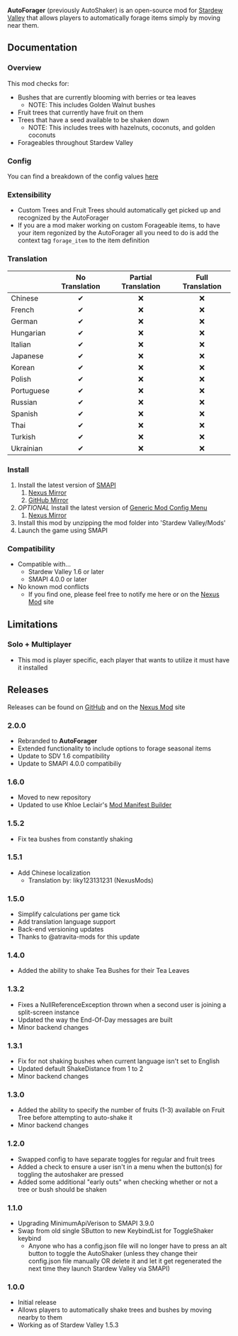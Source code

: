 ﻿**AutoForager** (previously AutoShaker) is an open-source mod for [Stardew Valley](https://stardewvalley.net) that allows players to automatically forage items simply by moving near them.

## Documentation
### Overview
This mod checks for:
- Bushes that are currently blooming with berries or tea leaves
    - NOTE: This includes Golden Walnut bushes
- Fruit trees that currently have fruit on them
- Trees that have a seed available to be shaken down
    - NOTE: This includes trees with hazelnuts, coconuts, and golden coconuts
- Forageables throughout Stardew Valley

### Config
You can find a breakdown of the config values [here](./docs/config.md)

### Extensibility
- Custom Trees and Fruit Trees should automatically get picked up and recognized by the AutoForager
- If you are a mod maker working on custom Forageable items, to have your item regonized by the AutoForager all you need to do is add the context tag `forage_item` to the item definition

### Translation
&nbsp;     | No Translation  | Partial Translation  | Full Translation
:--------- | :-------------: | :------------------: | :---------------:
Chinese    | ✔              | ❌                   | ❌
French     | ✔              | ❌                   | ❌
German     | ✔              | ❌                   | ❌
Hungarian  | ✔              | ❌                   | ❌
Italian    | ✔              | ❌                   | ❌
Japanese   | ✔              | ❌                   | ❌
Korean     | ✔              | ❌                   | ❌
Polish     | ✔              | ❌                   | ❌
Portuguese | ✔              | ❌                   | ❌
Russian    | ✔              | ❌                   | ❌
Spanish    | ✔              | ❌                   | ❌
Thai       | ✔              | ❌                   | ❌
Turkish    | ✔              | ❌                   | ❌
Ukrainian  | ✔              | ❌                   | ❌

### Install
1. Install the latest version of [SMAPI](https://smapi.io)
    1. [Nexus Mirror](https://www.nexusmods.com/stardewvalley/mods/2400)
    2. [GitHub Mirror](https://github.com/Pathoschild/SMAPI/releases)
2. *OPTIONAL* Install the latest version of [Generic Mod Config Menu](https://spacechase0.com/mods/stardew-valley/generic-mod-config-menu/)
    1. [Nexus Mirror](https://www.nexusmods.com/stardewvalley/mods/5098)
3. Install this mod by unzipping the mod folder into 'Stardew Valley/Mods'
4. Launch the game using SMAPI

### Compatibility
- Compatible with...
    - Stardew Valley 1.6 or later
    - SMAPI 4.0.0 or later
- No known mod conflicts
    - If you find one, please feel free to notify me here or on the [Nexus Mod](https://www.nexusmods.com/stardewvalley/mods/7736) site

## Limitations
### Solo + Multiplayer
- This mod is player specific, each player that wants to utilize it must have it installed

## Releases
Releases can be found on [GitHub](https://github.com/Hedgehog-Technologies/StardewMods/releases) and on the [Nexus Mod](https://www.nexusmods.com/stardewvalley/mods/7736) site
### 2.0.0
- Rebranded to **AutoForager**
- Extended functionality to include options to forage seasonal items
- Update to SDV 1.6 compatibility
- Update to SMAPI 4.0.0 compatibiliy
### 1.6.0
- Moved to new repository
- Updated to use Khloe Leclair's [Mod Manifest Builder](https://github.com/KhloeLeclair/Stardew-ModManifestBuilder)
### 1.5.2
- Fix tea bushes from constantly shaking
### 1.5.1
- Add Chinese localization
    - Translation by: liky123131231 (NexusMods)
### 1.5.0
- Simplify calculations per game tick
- Add translation language support
- Back-end versioning updates
- Thanks to @atravita-mods for this update
### 1.4.0
- Added the ability to shake Tea Bushes for their Tea Leaves
### 1.3.2
- Fixes a NullReferenceException thrown when a second user is joining a split-screen instance
- Updated the way the End-Of-Day messages are built
- Minor backend changes
### 1.3.1
- Fix for not shaking bushes when current language isn't set to English
- Updated default ShakeDistance from 1 to 2
- Minor backend changes
### 1.3.0
- Added the ability to specify the number of fruits (1-3) available on Fruit Tree before attempting to auto-shake it
- Minor backend changes
### 1.2.0
- Swapped config to have separate toggles for regular and fruit trees
- Added a check to ensure a user isn't in a menu when the button(s) for toggling the autoshaker are pressed
- Added some additional "early outs" when checking whether or not a tree or bush should be shaken
### 1.1.0
- Upgrading MinimumApiVerison to SMAPI 3.9.0
- Swap from old single SButton to new KeybindList for ToggleShaker keybind
    - Anyone who has a config.json file will no longer have to press an alt button to toggle the AutoShaker (unless they change their config.json file manually OR delete it and let it get regenerated the next time they launch Stardew Valley via SMAPI)
### 1.0.0
- Initial release
- Allows players to automatically shake trees and bushes by moving nearby to them
- Working as of Stardew Valley 1.5.3

